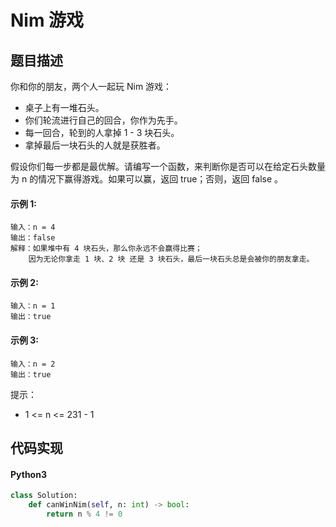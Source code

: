 # Nim 游戏

## 题目描述
你和你的朋友，两个人一起玩 Nim 游戏：

- 桌子上有一堆石头。
- 你们轮流进行自己的回合，你作为先手。
- 每一回合，轮到的人拿掉 1 - 3 块石头。
- 拿掉最后一块石头的人就是获胜者。

假设你们每一步都是最优解。请编写一个函数，来判断你是否可以在给定石头数量为 n 的情况下赢得游戏。如果可以赢，返回 true；否则，返回 false 。

#### 示例 1:
```
输入：n = 4
输出：false 
解释：如果堆中有 4 块石头，那么你永远不会赢得比赛；
    因为无论你拿走 1 块、2 块 还是 3 块石头，最后一块石头总是会被你的朋友拿走。
```
#### 示例 2:
```
输入：n = 1
输出：true
```
#### 示例 3:
```
输入：n = 2
输出：true
```
提示：

- 1 <= n <= 231 - 1

## 代码实现
#### Python3
```python
class Solution:
    def canWinNim(self, n: int) -> bool:
        return n % 4 != 0
```